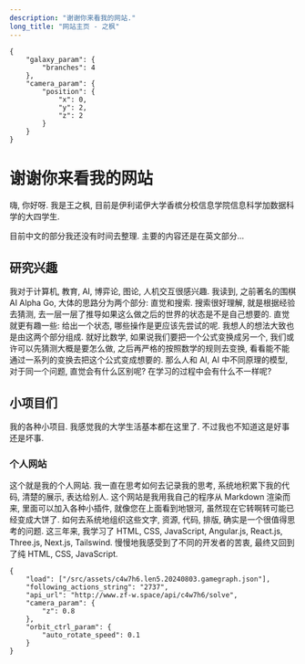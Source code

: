 ```yaml
---
description: "谢谢你来看我的网站."
long_title: "网站主页 - 之枫"
---
```


```json#fun_galaxy
{
    "galaxy_param": {
        "branches": 4
    },
    "camera_param": {
        "position": {
            "x": 0,
            "y": 2,
            "z": 2
        }
    }
}
```

# 谢谢你来看我的网站

嗨, 你好呀. 我是王之枫, 目前是伊利诺伊大学香槟分校信息学院信息科学加数据科学的大四学生.

目前中文的部分我还没有时间去整理. 主要的内容还是在英文部分...

## 研究兴趣

我对于计算机, 教育, AI, 博弈论, 图论, 人机交互很感兴趣. 我读到, 之前著名的围棋 AI Alpha Go, 大体的思路分为两个部分: 直觉和搜索. 搜索很好理解, 就是根据经验去猜测, 去一层一层了推导如果这么做之后的世界的状态是不是自己想要的. 直觉就更有趣一些: 给出一个状态, 哪些操作是更应该先尝试的呢. 我想人的想法大致也是由这两个部分组成. 就好比数学, 如果说我们要把一个公式变换成另一个, 我们或许可以先猜测大概是要怎么做, 之后再严格的按照数学的规则去变换, 看看能不能通过一系列的变换去把这个公式变成想要的. 那么人和 AI, AI 中不同原理的模型, 对于同一个问题, 直觉会有什么区别呢? 在学习的过程中会有什么不一样呢?

## 小项目们

我的各种小项目. 我感觉我的大学生活基本都在这里了. 不过我也不知道这是好事还是坏事.

### 个人网站

这个就是我的个人网站. 我一直在思考如何去记录我的思考, 系统地积累下我的代码, 清楚的展示, 表达给别人. 这个网站是我用我自己的程序从 Markdown 渲染而来, 里面可以加入各种小插件, 就像您在上面看到地银河, 虽然现在它转啊转可能已经变成大饼了. 如何去系统地组织这些文字, 资源, 代码, 排版, 确实是一个很值得思考的问题. 这三年来, 我学习了 HTML, CSS, JavaScript, Angular.js, React.js, Three.js, Next.js, Tailswind. 慢慢地我感受到了不同的开发者的苦衷, 最终又回到了纯 HTML, CSS, JavaScript.

```json#con4_graph
{
    "load": ["/src/assets/c4w7h6.len5.20240803.gamegraph.json"],
    "following_actions_string": "2737",
    "api_url": "http://www.zf-w.space/api/c4w7h6/solve",
    "camera_param": {
        "z": 0.8
    },
    "orbit_ctrl_param": {
        "auto_rotate_speed": 0.1
    }
}
```

